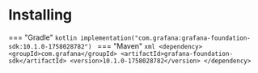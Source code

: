 # Installing

=== "Gradle"
    ```kotlin
    implementation("com.grafana:grafana-foundation-sdk:10.1.0-1758028782")
    ```
=== "Maven"
    ```xml
    <dependency>
        <groupId>com.grafana</groupId>
        <artifactId>grafana-foundation-sdk</artifactId>
        <version>10.1.0-1758028782</version>
    </dependency>
    ```
